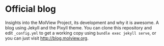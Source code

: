 Official blog
=============
Insights into the MolView Project, its development and why it is awesome. A blog
using Jekyll and the Pixyll theme. You can clone this repository and edit
`_config.yml` to get a working copy using `bundle exec jekyll serve`, or you can
just visit http://blog.molview.org.
